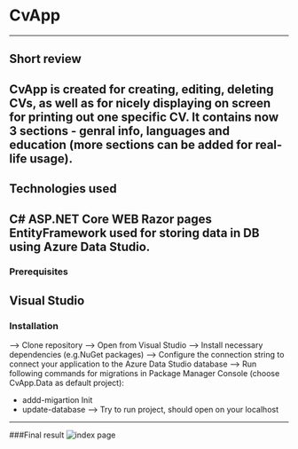 # CvApp
---
## Short review
CvApp is created for creating, editing, deleting CVs, as well as for nicely displaying on screen for printing out one specific CV. 
It contains now 3 sections - genral info, languages and education (more sections can be added for real-life usage).
---
## Technologies used
C# ASP.NET Core WEB
Razor pages
EntityFramework used for storing data in DB using Azure Data Studio.
---
### Prerequisites
Visual Studio
---
### Installation
--> Clone repository
--> Open from Visual Studio
--> Install necessary dependencies (e.g.NuGet packages)
--> Configure the connection string to connect your application to the Azure Data Studio database
--> Run following commands for migrations in Package Manager Console (choose CvApp.Data as default project):
  - addd-migartion Init
  - update-database
--> Try to run project, should open on your localhost
---
###Final result
![index page](C:\Users\inese\OneDrive\Documents\MY\IT\CODELEX\CvApp)
